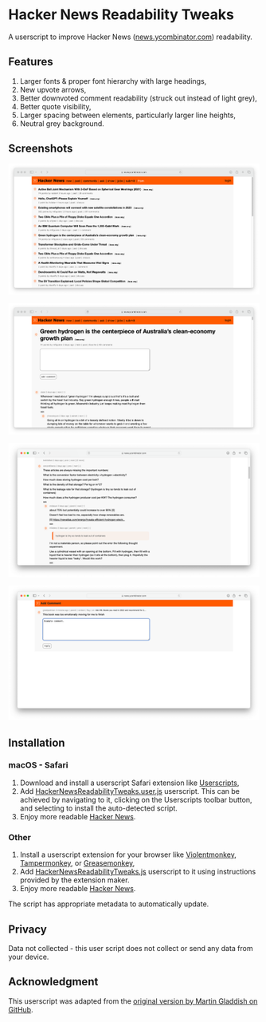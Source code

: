 # Hacker News Readability Tweaks

A userscript to improve Hacker News ([news.ycombinator.com](https://news.ycombinator.com/)) readability. 

## Features

1. Larger fonts & proper font hierarchy with large headings,
2. New upvote arrows,
3. Better downvoted comment readability (struck out instead of light grey),
4. Better quote visibility,
5. Larger spacing between elements, particularly larger line heights,
6. Neutral grey background.

## Screenshots

![Hacker News homepage before](Screenshots/News.png)

![Hacker News homepage before](Screenshots/Thread.png)

![Hacker News homepage before](Screenshots/Thread%202.png)

![Hacker News homepage before](Screenshots/Comment.png)

## Installation

### macOS - Safari

1. Download and install a userscript Safari extension like [Userscripts](https://apps.apple.com/us/app/userscripts/id1463298887),
2. Add [HackerNewsReadabilityTweaks.user.js](https://raw.githubusercontent.com/Meekelis/Hacker-News-Readability-Tweaks/main/HackerNewsReadabilityTweaks.user.js) userscript. This can be achieved by navigating to it, clicking on the Userscripts toolbar button, and selecting to install the auto-detected script.
3. Enjoy more readable [Hacker News](https://news.ycombinator.com).

### Other

1. Install a userscript extension for your browser like [Violentmonkey](https://violentmonkey.github.io), [Tampermonkey](https://www.tampermonkey.net), or [Greasemonkey](https://addons.mozilla.org/en-US/firefox/addon/greasemonkey/),
2. Add [HackerNewsReadabilityTweaks.js](https://raw.githubusercontent.com/Meekelis/Hacker-News-Readability-Tweaks/main/HackerNewsReadabilityTweaks.user.js) userscript to it using instructions provided by the extension maker. 
3. Enjoy more readable [Hacker News](https://news.ycombinator.com).

The script has appropriate metadata to automatically update.

## Privacy

Data not collected - this user script does not collect or send any data from your device.

## Acknowledgment

This userscript was adapted from the [original version by Martin Gladdish on GitHub](https://github.com/mgladdish/website-customisations/tree/main/news.ycombinator.com).



